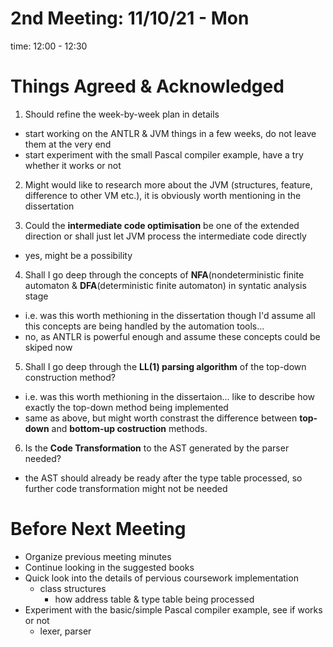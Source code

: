 # 2nd Meeting: 11/10/21 - Mon

time: 12:00 - 12:30

# Things Agreed & Acknowledged

1. Should refine the week-by-week plan in details

* start working on the ANTLR & JVM things in a few weeks, do not leave them at the very end
* start experiment with the small Pascal compiler example, have a try whether it works or not

2. Might would like to research more about the JVM (structures, feature, difference to other VM etc.), it is obviously worth mentioning in the dissertation 

2. Could the **intermediate code optimisation** be one of the extended direction or shall just let JVM process the intermediate code directly

* yes, might be a possibility

4. Shall I go deep through the concepts of **NFA**(nondeterministic finite automaton & **DFA**(deterministic finite automaton) in syntatic analysis stage

* i.e. was this worth methioning in the dissertation though I'd assume all this concepts are being handled by the automation tools...
* no, as ANTLR is powerful enough and assume these concepts could be skiped now

5. Shall I go deep through the **LL(1) parsing algorithm** of the top-down construction method?

* i.e. was this worth methioning in the dissertaion... like to describe how exactly the top-down method being implemented
* same as above, but might worth constrast the difference between **top-down** and **bottom-up costruction** methods.

6. Is the **Code Transformation** to the AST generated by the parser needed?

* the AST should already be ready after the type table processed, so further code transformation might not be needed

# Before Next Meeting

* Organize previous meeting minutes
* Continue looking in the suggested books
* Quick look into the details of pervious coursework implementation
  * class structures
    * how address table & type table being processed
* Experiment with the basic/simple Pascal compiler example, see if works or not
    * lexer, parser
